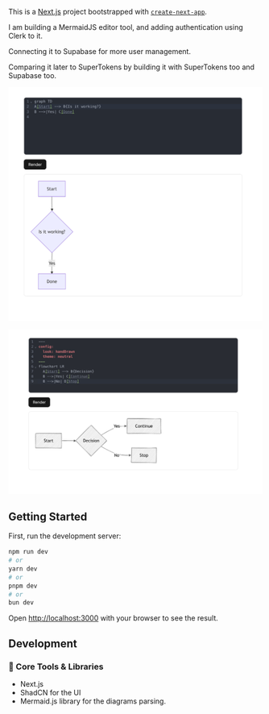 This is a [Next.js](https://nextjs.org) project bootstrapped with [`create-next-app`](https://nextjs.org/docs/app/api-reference/cli/create-next-app).

I am building a MermaidJS editor tool, and adding authentication using Clerk to it. 

Connecting it to Supabase for more user management.

Comparing it later to SuperTokens by building it with SuperTokens too and Supabase too. 

![alt text](image.png)

![alt text](image-1.png)

## Getting Started

First, run the development server:

```bash
npm run dev
# or
yarn dev
# or
pnpm dev
# or
bun dev
```

Open [http://localhost:3000](http://localhost:3000) with your browser to see the result.

## Development 

### 🔧 Core Tools & Libraries

* Next.js 
* ShadCN for the UI
* Mermaid.js library for the diagrams parsing.

